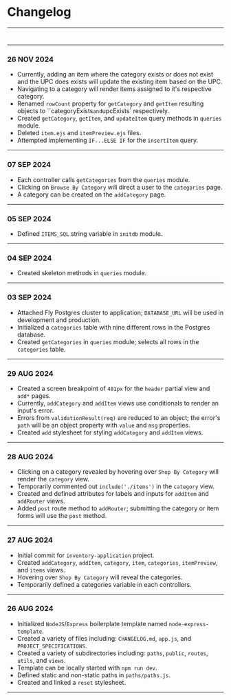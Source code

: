 # Changelog
---
#
---
### 26 NOV 2024
- Currently, adding an item where the category exists or does not exist and the UPC does exists will update the existing item based on the UPC.
- Navigating to a category will render items assigned to it's respective category.
- Renamed `rowCount` property for `getCategory` and `getItem` resulting objects to ``categoryExists` and `upcExists` respectively.
- Created `getCategory`, `getItem`, and `updateItem` query methods in `queries` module. 
- Deleted `item.ejs` and `itemPreview.ejs` files.
- Attempted implementing `IF...ELSE IF` for the `insertItem` query.
---
### 07 SEP 2024
- Each controller calls `getCategories` from the `queries` module.
- Clicking on `Browse By Category` will direct a user to the `categories` page.
- A category can be created on the `addCategory` page.
---
### 05 SEP 2024
- Defined `ITEMS_SQL` string variable in `initdb` module.
---
### 04 SEP 2024
- Created skeleton methods in `queries` module.
---
### 03 SEP 2024
- Attached Fly Postgres cluster to application; `DATABASE_URL` will be used in development and production.
- Initialized a `categories` table with nine different rows in the Postgres database.
- Created `getCategories` in `queries` module; selects all rows in the `categories` table.
---
### 29 AUG 2024
- Created a screen breakpoint of `481px` for the `header` partial view and `add*` pages.
- Currently, `addCategory` and `addItem` views use conditionals to render an input's error.
- Errors from `validationResult(req)` are reduced to an object; the error's `path` will be an object property with `value` and `msg` properties.
- Created `add` stylesheet for styling `addCategory` and `addItem` views.
---
### 28 AUG 2024
- Clicking on a category revealed by hovering over `Shop By Category` will render the `category` view.
- Temporarily commented out `include('./items')` in the `category` view.
- Created and defined attributes for labels and inputs for `addItem` and `addRouter` views.
- Added `post` route method to `addRouter`; submitting the category or item forms will use the `post` method.
---
### 27 AUG 2024
- Initial commit for `inventory-application` project.
- Created `addCategory`, `addItem`, `category`, `item`, `categories`, `itemPreview`, and `items` views.
- Hovering over `Shop By Category` will reveal the categories.
- Temporarily defined a categories variable in each controllers.
---
### 26 AUG 2024
- Initialized `NodeJS`/`Express` boilerplate template named `node-express-template`.
- Created a variety of files including: `CHANGELOG.md`, `app.js`, and `PROJECT_SPECIFICATIONS`.
- Created a variety of subdirectories including: `paths`, `public`, `routes`, `utils`, and `views`.
- Template can be locally started with `npm run dev`.
- Defined static and non-static paths in `paths/paths.js`.
- Created and linked a `reset` stylesheet.
---